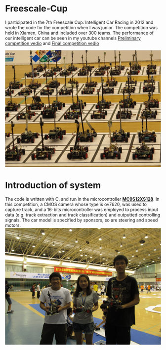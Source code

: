 # Freescale-Cup
I participated in the 7th Freescale Cup: Intelligent Car Racing in 2012 and wrote the code for the competition when I was junior. The competition was held in Xiamen, China and included over 300 teams. The performance of our intelligent car can be seen in my youtube channels [Preliminary competition vedio](https://youtu.be/EjKdjxUqkzo) and [Final competition vedio](https://youtu.be/WgwOIf9HDZs)

![The intelligent car](image/IMG_3198.JPG)

# Introduction of system
The code is written with C, and run in the microcontroller [**MC9S12XS128**](https://www.nxp.com/docs/en/product-brief/MC9S12XS256PB.pdf). In this competition, a CMOS camera whose type is ov7620, was used to capture track, and a 16-bits microcontroller was employed to process input data (e.g. track extraction and track classification) and outputted controlling signals. The car model is specified by sponsors, so are steering and speed motors.
![The intelligent car](image/IMG_3080.JPG)


